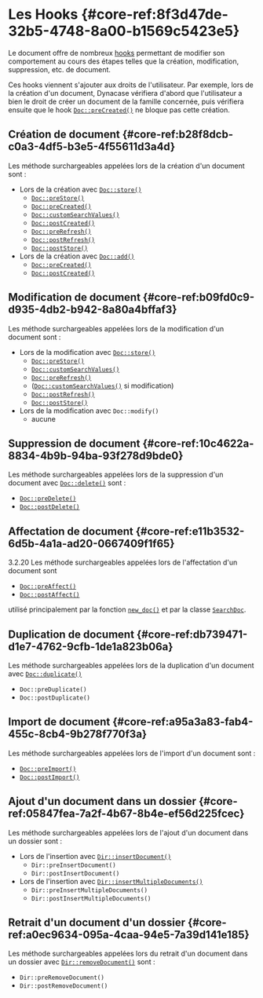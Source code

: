 # Les Hooks {#core-ref:8f3d47de-32b5-4748-8a00-b1569c5423e5}

Le document offre de nombreux [hooks][WP_hooks] permettant de modifier son 
comportement au cours des étapes telles que la création, modification, 
suppression, etc. de document.

Ces hooks viennent s'ajouter aux droits de l'utilisateur. Par exemple, lors de
la création d'un document, Dynacase vérifiera d'abord que l'utilisateur a bien
le droit de créer un document de la famille concernée, puis vérifiera ensuite
que le hook [`Doc::preCreated()`][doc_precreated] ne bloque pas cette création.

## Création de document {#core-ref:b28f8dcb-c0a3-4df5-b3e5-4f55611d3a4d}

Les méthode surchargeables appelées lors de la création d'un document sont :

*   Lors de la création avec [`Doc::store()`][doc_store]
    *   [`Doc::preStore()`][doc_prestore]
    *   [`Doc::preCreated()`][doc_precreated]
    *   [`Doc::customSearchValues()`][doc_customSearchValues]
    *   [`Doc::postCreated()`][doc_postcreated]
    *   [`Doc::preRefresh()`][doc_prerefresh]
    *   [`Doc::postRefresh()`][doc_postrefresh]
    *   [`Doc::postStore()`][doc_poststore]
*   Lors de la création avec [`Doc::add()`][dbobjadd]
    *   [`Doc::preCreated()`][doc_precreated]
    *   [`Doc::postCreated()`][doc_postcreated]

## Modification de document {#core-ref:b09fd0c9-d935-4db2-b942-8a80a4bffaf3}

Les méthode surchargeables appelées lors de la modification d'un document sont :

*   Lors de la modification avec [`Doc::store()`][doc_store]
    *   [`Doc::preStore()`][doc_prestore]
    *   [`Doc::customSearchValues()`][doc_customSearchValues]
    *   [`Doc::preRefresh()`][doc_prerefresh]
    *   ([`Doc::customSearchValues()`][doc_customSearchValues] si modification)
    *   [`Doc::postRefresh()`][doc_postrefresh]
    *   [`Doc::postStore()`][doc_poststore]
*   Lors de la modification avec `Doc::modify()`
    *   aucune

## Suppression de document {#core-ref:10c4622a-8834-4b9b-94ba-93f278d9bde0}

Les méthode surchargeables appelées lors de la suppression d'un document 
avec [`Doc::delete()`][doc_delete] sont :

*   [`Doc::preDelete()`][doc_predelete]
*   [`Doc::postDelete()`][doc_postdelete]

## Affectation de document {#core-ref:e11b3532-6d5b-4a1a-ad20-0667409f1f65}

<span class="flag from release inline">3.2.20</span>
Les méthode surchargeables appelées lors de l'affectation d'un document sont

*   [`Doc::preAffect()`][doc_preaffect]
*   [`Doc::postAffect()`][doc_postaffect]

utilisé principalement par la fonction [`new_doc()`][new_doc] et par la classe 
[`SearchDoc`][searchdoc].

## Duplication de document {#core-ref:db739471-d1e7-4762-9cfb-1de1a823b06a}

Les méthode surchargeables appelées lors de la duplication d'un document 
avec [`Doc::duplicate()`][doc_duplicate]

*   `Doc::preDuplicate()`
*   `Doc::postDuplicate()`

## Import de document {#core-ref:a95a3a83-fab4-455c-8cb4-9b278f770f3a}

Les méthode surchargeables appelées lors de l'import d'un document sont :

*   [`Doc::preImport()`][doc_preimport]
*   [`Doc::postImport()`][doc_postimport]

## Ajout d'un document dans un dossier {#core-ref:05847fea-7a2f-4b67-8b4e-ef56d225fcec}

Les méthode surchargeables appelées lors de l'ajout d'un document
dans un dossier sont :

*   Lors de l'insertion avec [`Dir::insertDocument()`][dir_insertdocument]
    *   `Dir::preInsertDocument()`
    *   `Dir::postInsertDocument()`
*   Lors de l'insertion avec [`Dir::insertMultipleDocuments()`][dir_insertmultiple]
    *   `Dir::preInsertMultipleDocuments()`
    *   `Dir::postInsertMultipleDocuments()`

## Retrait d'un document d'un dossier {#core-ref:a0ec9634-095a-4caa-94e5-7a39d141e185}

Les méthode surchargeables appelées lors du retrait d'un document
dans un dossier avec [`Dir::removeDocument()`][dir_removedocument] sont :

*   `Dir::preRemoveDocument()`
*   `Dir::postRemoveDocument()`

<!-- links -->
[advanced_dbobj]: #core-ref:7a62bb83-17a0-478d-a853-bc359d0fb8fb
[WP_hooks]: http://fr.wikipedia.org/wiki/Hook_%28informatique%29 "Définition des hooks sur wikipedia"
[doc_store]: #core-ref:b8540d13-ece6-4e9e-9b72-6a56bca9da12
[doc_prestore]: #core-ref:3517da95-82fe-4adb-8bc4-ef49ca55edb0
[doc_precreated]: #core-ref:e85aa9d4-5e62-4a60-9d1c-f60433301747
[doc_postcreated]: #core-ref:b8f80e6b-a374-4bf4-bc76-47290cd69c45
[doc_prerefresh]: #core-ref:580d6be1-6b6a-439b-abd7-34b26cfaf2e5
[doc_postrefresh]: #core-ref:9352c534-3691-41e3-b293-599db8e9a4fd
[doc_poststore]: #core-ref:99520a31-0aef-4bc6-b20a-114737059d17
[doc_delete]:   #core-ref:c4372b13-c132-4148-9487-de2b7614d497
[doc_duplicate]:   #core-ref:f7d4f454-0e45-40bd-9f4c-b149ab620295
[doc_preimport]: #core-ref:adb6ba8b-15c4-42d3-97dc-1da16c2112ae
[doc_postimport]: #core-ref:9de7e922-150a-416b-b846-b6e195bf0921
[doc_predelete]: #core-ref:dca7b2bd-fc69-4f6f-ab12-fb0de91dce8c
[doc_postdelete]: #core-ref:8db8e5e0-b15e-4cfe-a891-66850df15b1e

[doc_preaffect]:        #core-ref:e6f36fea-9f42-4751-ba9b-c3aafec56559
[doc_postaffect]:       #core-ref:7e9f3b6f-f801-4fa9-8215-f02d575b357f
[dir_insertdocument]:   #core-ref:9575ff95-480a-4dfb-9cd0-b89f44c3fad7
[dir_removedocument]:   #core-ref:d337e186-8066-49e2-92a0-26aa518cbf41
[dir_insertmultiple]:   #core-ref:098cf44e-568d-4dd2-8dd0-e2f104bc8615
[dbobjadd]:             #core-ref:28379dfc-7f6d-450f-b994-834d4fba7452
[new_doc]:              #core-ref:e978cbd1-5f54-4a06-a6be-f1c079c2d734
[searchdoc]:            #core-ref:a5216d5c-4e0f-4e3c-9553-7cbfda6b3255
[doc_customSearchValues]: #core-ref:f1aaac21-085c-4ef6-bddc-962530c4efaa